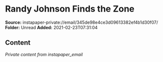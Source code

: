 # Randy Johnson Finds the Zone

**Source:** instapaper-private://email/345de98e4ce3d09613382ef4b1d30f07/
**Folder:** Unread
**Added:** 2021-02-23T07:31:04




## Content
*Private content from instapaper_email*
